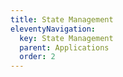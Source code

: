 ```yaml
---
title: State Management
eleventyNavigation:
  key: State Management
  parent: Applications
  order: 2
---
```

